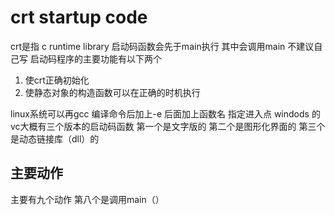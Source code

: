 # crt startup code
crt是指 c runtime library
启动码函数会先于main执行 其中会调用main 不建议自己写
启动码程序的主要功能有以下两个
1. 使crt正确初始化
2. 使静态对象的构造函数可以在正确的时机执行

linux系统可以再gcc 编译命令后加上-e 后面加上函数名 指定进入点
windods 的vc大概有三个版本的启动码函数 第一个是文字版的 第二个是图形化界面的 第三个是动态链接库（dll）的
## 主要动作
主要有九个动作 第八个是调用main（）